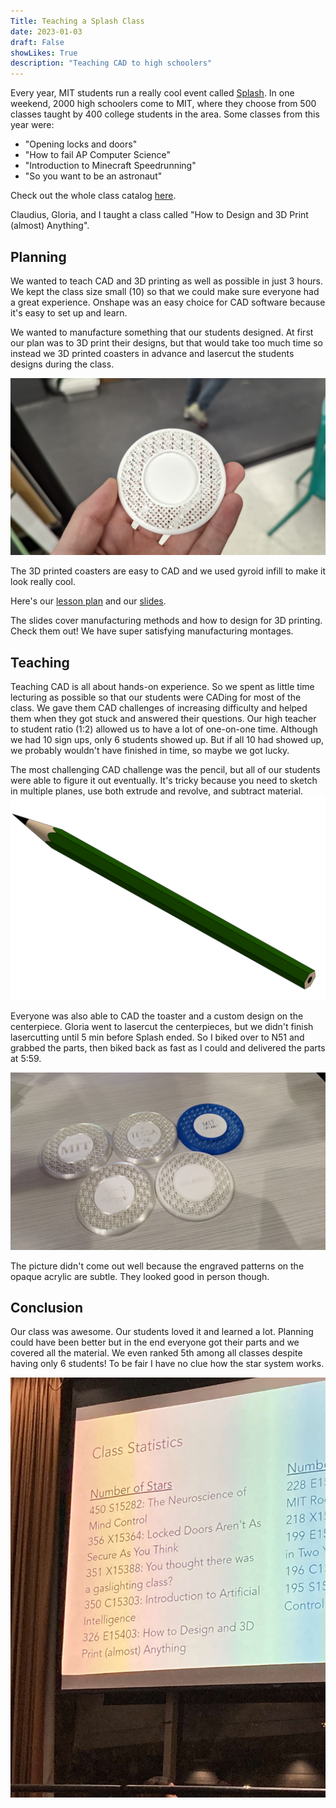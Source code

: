 ```yaml
---
Title: Teaching a Splash Class
date: 2023-01-03
draft: False
showLikes: True
description: "Teaching CAD to high schoolers"
---
```


Every year, MIT students run a really cool event called [Splash](https://esp.mit.edu/learn/Splash/index.html). In one weekend, 2000 high schoolers come to MIT, where they choose from 500 classes taught by 400 college students in the area. Some classes from this year were:
 - "Opening locks and doors"
 - "How to fail AP Computer Science"
 - "Introduction to Minecraft Speedrunning"
 - "So you want to be an astronaut"

Check out the whole class catalog [here](https://esp.mit.edu/learn/Splash/2022/catalog).

Claudius, Gloria, and I taught a class called "How to Design and 3D Print (almost) Anything". 

## Planning

We wanted to teach CAD and 3D printing as well as possible in just 3 hours. We kept the class size small (10) so that we could make sure everyone had a great experience. Onshape was an easy choice for CAD software because it's easy to set up and learn. 

We wanted to manufacture something that our students designed. At first our plan was to 3D print their designs, but that would take too much time so instead we 3D printed coasters in advance and lasercut the students designs during the class.

![Coaster](images/splash_coaster.jpg)

The 3D printed coasters are easy to CAD and we used gyroid infill to make it look really cool.

Here's our [lesson plan](https://docs.google.com/document/d/1XVa7ItdFy6fospJ-ox6wwEgAug1G8FUFJRDCtE_za9s/edit?usp=sharing) and our [slides](https://docs.google.com/presentation/d/1WpeDzfjWGMT3YGSF8aeZ9FFo6ZFaLheqv-Ro-2Sl0sQ/edit?usp=sharing). 

The slides cover manufacturing methods and how to design for 3D printing. Check them out! We have super satisfying manufacturing montages.

## Teaching

Teaching CAD is all about hands-on experience. So we spent as little time lecturing as possible so that our students were CADing for most of the class. We gave them CAD challenges of increasing difficulty and helped them when they got stuck and answered their questions. Our high teacher to student ratio (1:2) allowed us to have a lot of one-on-one time. Although we had 10 sign ups, only 6 students showed up. But if all 10 had showed up, we probably wouldn't have finished in time, so maybe we got lucky. 

The most challenging CAD challenge was the pencil, but all of our students were able to figure it out eventually. It's tricky because you need to sketch in multiple planes, use both extrude and revolve, and subtract material. 
![Pencil](images/pencil_cad.png)

Everyone was also able to CAD the toaster and a custom design on the centerpiece. Gloria went to lasercut the centerpieces, but we didn't finish lasercutting until 5 min before Splash ended. So I biked over to N51 and grabbed the parts, then biked back as fast as I could and delivered the parts at 5:59. 

![splash parts](images/splash_parts.jpg)

The picture didn't come out well because the engraved patterns on the opaque acrylic are subtle. They looked good in person though.

## Conclusion

Our class was awesome. Our students loved it and learned a lot. Planning could have been better but in the end everyone got their parts and we covered all the material. We even ranked 5th among all classes despite having only 6 students! To be fair I have no clue how the star system works.

![Leaderboard](images/leaderboard.jpg)
